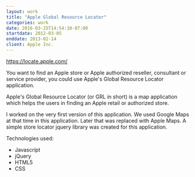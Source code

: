 ```yaml
---
layout: work
title: "Apple Global Resource Locator"
categories: work
date: 2016-03-25T14:54:10-07:00
startdate: 2012-03-05
enddate: 2013-02-14
client: Apple Inc.
---
```


<https://locate.apple.com/>

You want to find an Apple store or Apple authorized reseller, consultant or service provider, you could use Apple's Global Resource Locator application.

<!--more-->

Apple's Global Resource Locator (or GRL in short) is a map application which helps the users in finding an Apple retail or authorized store.

I worked on the very first version of this application. We used Google Maps at that time in this application. Later that was replaced with Apple Maps. A simple store locator jquery library was created for this application.

Technologies used:

-   Javascript
-   jQuery
-   HTML5
-   CSS
